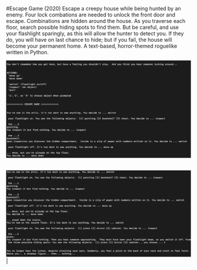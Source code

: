 #Escape Game (2020)
Escape a creepy house while being hunted by an enemy.  Four lock combations are needed to unlock the front door and escape.  Combinations are hidden around the house.  As you traverse each floor, search possible hiding spots to find them.  But be careful, and use your flashlight sparingly, as this will allow the hunter to detect you.  If they do, you will have on last chance to hide; but if you fail, the house will become your permanent home.  A text-based, horror-themed roguelike written in Python.
</p>

![](resources/img/escapegame01.png)
&nbsp;
<br>

![](resources/img/escapegame02.png)|
